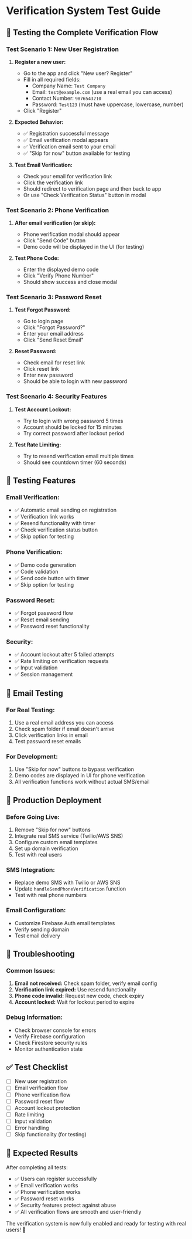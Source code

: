 # Verification System Test Guide

## 🧪 Testing the Complete Verification Flow

### **Test Scenario 1: New User Registration**

1. **Register a new user:**
   - Go to the app and click "New user? Register"
   - Fill in all required fields:
     - Company Name: `Test Company`
     - Email: `test@example.com` (use a real email you can access)
     - Contact Number: `9876543210`
     - Password: `Test123` (must have uppercase, lowercase, number)
   - Click "Register"

2. **Expected Behavior:**
   - ✅ Registration successful message
   - ✅ Email verification modal appears
   - ✅ Verification email sent to your email
   - ✅ "Skip for now" button available for testing

3. **Test Email Verification:**
   - Check your email for verification link
   - Click the verification link
   - Should redirect to verification page and then back to app
   - Or use "Check Verification Status" button in modal

### **Test Scenario 2: Phone Verification**

1. **After email verification (or skip):**
   - Phone verification modal should appear
   - Click "Send Code" button
   - Demo code will be displayed in the UI (for testing)

2. **Test Phone Code:**
   - Enter the displayed demo code
   - Click "Verify Phone Number"
   - Should show success and close modal

### **Test Scenario 3: Password Reset**

1. **Test Forgot Password:**
   - Go to login page
   - Click "Forgot Password?"
   - Enter your email address
   - Click "Send Reset Email"

2. **Reset Password:**
   - Check email for reset link
   - Click reset link
   - Enter new password
   - Should be able to login with new password

### **Test Scenario 4: Security Features**

1. **Test Account Lockout:**
   - Try to login with wrong password 5 times
   - Account should be locked for 15 minutes
   - Try correct password after lockout period

2. **Test Rate Limiting:**
   - Try to resend verification email multiple times
   - Should see countdown timer (60 seconds)

## 🔧 Testing Features

### **Email Verification:**
- ✅ Automatic email sending on registration
- ✅ Verification link works
- ✅ Resend functionality with timer
- ✅ Check verification status button
- ✅ Skip option for testing

### **Phone Verification:**
- ✅ Demo code generation
- ✅ Code validation
- ✅ Send code button with timer
- ✅ Skip option for testing

### **Password Reset:**
- ✅ Forgot password flow
- ✅ Reset email sending
- ✅ Password reset functionality

### **Security:**
- ✅ Account lockout after 5 failed attempts
- ✅ Rate limiting on verification requests
- ✅ Input validation
- ✅ Session management

## 📧 Email Testing

### **For Real Testing:**
1. Use a real email address you can access
2. Check spam folder if email doesn't arrive
3. Click verification links in email
4. Test password reset emails

### **For Development:**
1. Use "Skip for now" buttons to bypass verification
2. Demo codes are displayed in UI for phone verification
3. All verification functions work without actual SMS/email

## 🚀 Production Deployment

### **Before Going Live:**
1. Remove "Skip for now" buttons
2. Integrate real SMS service (Twilio/AWS SNS)
3. Configure custom email templates
4. Set up domain verification
5. Test with real users

### **SMS Integration:**
- Replace demo SMS with Twilio or AWS SNS
- Update `handleSendPhoneVerification` function
- Test with real phone numbers

### **Email Configuration:**
- Customize Firebase Auth email templates
- Verify sending domain
- Test email delivery

## 🐛 Troubleshooting

### **Common Issues:**
1. **Email not received:** Check spam folder, verify email config
2. **Verification link expired:** Use resend functionality
3. **Phone code invalid:** Request new code, check expiry
4. **Account locked:** Wait for lockout period to expire

### **Debug Information:**
- Check browser console for errors
- Verify Firebase configuration
- Check Firestore security rules
- Monitor authentication state

## ✅ Test Checklist

- [ ] New user registration
- [ ] Email verification flow
- [ ] Phone verification flow
- [ ] Password reset flow
- [ ] Account lockout protection
- [ ] Rate limiting
- [ ] Input validation
- [ ] Error handling
- [ ] Skip functionality (for testing)

## 🎯 Expected Results

After completing all tests:
- ✅ Users can register successfully
- ✅ Email verification works
- ✅ Phone verification works
- ✅ Password reset works
- ✅ Security features protect against abuse
- ✅ All verification flows are smooth and user-friendly

The verification system is now fully enabled and ready for testing with real users! 🚀 